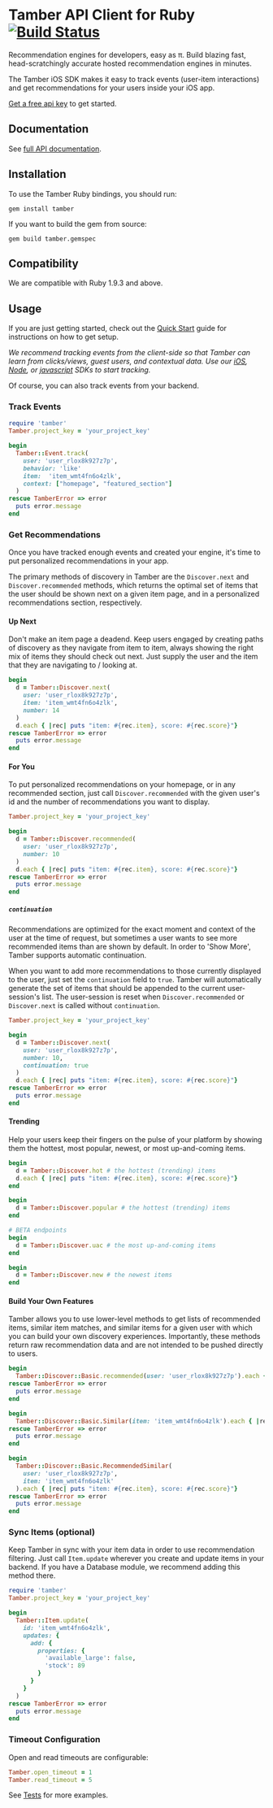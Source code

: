 # Tamber API Client for Ruby  [![Build Status](https://travis-ci.org/tamber/tamber-ruby.svg?branch=master)](https://travis-ci.org/tamber/tamber-ruby)

Recommendation engines for developers, easy as π. Build blazing fast, head-scratchingly accurate hosted recommendation engines in minutes.

The Tamber iOS SDK makes it easy to track events (user-item interactions) and get recommendations for your users inside your iOS app. 

[Get a free api key][homepage] to get started.

## Documentation

See [full API documentation][reference].

## Installation

To use the Tamber Ruby bindings, you should run:

```
gem install tamber
```

If you want to build the gem from source:

```
gem build tamber.gemspec
```

## Compatibility

We are compatible with Ruby 1.9.3 and above.


## Usage

If you are just getting started, check out the [Quick Start][quickstart] guide for instructions on how to get setup.

*We recommend tracking events from the client-side so that Tamber can learn from clicks/views, guest users, and contextual data. Use our [iOS][tamber-ios], [Node][tamber-node], or [javascript][tamber-js] SDKs to start tracking.* 

Of course, you can also track events from your backend.

### Track Events

```rb
require 'tamber'
Tamber.project_key = 'your_project_key'

begin
  Tamber::Event.track(
    user: 'user_rlox8k927z7p',
    behavior: 'like'
    item:  'item_wmt4fn6o4zlk',
    context: ["homepage", "featured_section"]
  )
rescue TamberError => error
  puts error.message
end
```


### Get Recommendations

Once you have tracked enough events and created your engine, it's time to put personalized recommendations in your app.

The primary methods of discovery in Tamber are the `Discover.next` and `Discover.recommended` methods, which returns the optimal set of items that the user should be shown next on a given item page, and in a personalized recommendations section, respectively.

#### Up Next

Don't make an item page a deadend. Keep users engaged by creating paths of discovery as they navigate from item to item, always showing the right mix of items they should check out next. Just supply the user and the item that they are navigating to / looking at.

```rb
begin
  d = Tamber::Discover.next(
    user: 'user_rlox8k927z7p',
    item: 'item_wmt4fn6o4zlk',
    number: 14
  )
  d.each { |rec| puts "item: #{rec.item}, score: #{rec.score}"}
rescue TamberError => error
  puts error.message
end
```

#### For You

To put personalized recommendations on your homepage, or in any recommended section, just call `Discover.recommended` with the given user's id and the number of recommendations you want to display.

```rb
Tamber.project_key = 'your_project_key'

begin
  d = Tamber::Discover.recommended(
    user: 'user_rlox8k927z7p',
    number: 10
  )
  d.each { |rec| puts "item: #{rec.item}, score: #{rec.score}"}
rescue TamberError => error
  puts error.message
end
```


##### `continuation`

Recommendations are optimized for the exact moment and context of the user at the time of request, but sometimes a user wants to see more recommended items than are shown by default. In order to 'Show More', Tamber supports automatic continuation. 

When you want to add more recommendations to those currently displayed to the user, just set the `continuation` field to `true`. Tamber will automatically generate the set of items that should be appended to the current user-session's list. The user-session is reset when `Discover.recommended` or `Discover.next` is called without `continuation`.

```rb
Tamber.project_key = 'your_project_key'

begin
  d = Tamber::Discover.next(
    user: 'user_rlox8k927z7p',
    number: 10,
    continuation: true
  )
  d.each { |rec| puts "item: #{rec.item}, score: #{rec.score}"}
rescue TamberError => error
  puts error.message
end
```


#### Trending

Help your users keep their fingers on the pulse of your platform by showing them the hottest, most popular, newest, or most up-and-coming items.

```rb
begin
  d = Tamber::Discover.hot # the hottest (trending) items
  d.each { |rec| puts "item: #{rec.item}, score: #{rec.score}"}
end

begin
  d = Tamber::Discover.popular # the hottest (trending) items
end

# BETA endpoints
begin
  d = Tamber::Discover.uac # the most up-and-coming items
end

begin
  d = Tamber::Discover.new # the newest items
end
```

#### Build Your Own Features

Tamber allows you to use lower-level methods to get lists of recommended items, similar item matches, and similar items for a given user with which you can build your own discovery experiences. Importantly, these methods return raw recommendation data and are not intended to be pushed directly to users.

```rb
begin
  Tamber::Discover::Basic.recommended(user: 'user_rlox8k927z7p').each { |rec| puts "item: #{rec.item}, score: #{rec.score}"}
rescue TamberError => error
  puts error.message
end

begin
  Tamber::Discover::Basic.Similar(item: 'item_wmt4fn6o4zlk').each { |rec| puts "item: #{rec.item}, score: #{rec.score}"}
rescue TamberError => error
  puts error.message
end

begin
  Tamber::Discover::Basic.RecommendedSimilar(
    user: 'user_rlox8k927z7p',
    item: 'item_wmt4fn6o4zlk'
  ).each { |rec| puts "item: #{rec.item}, score: #{rec.score}"}
rescue TamberError => error
  puts error.message
end
```

### Sync Items (optional)

Keep Tamber in sync with your item data in order to use recommendation filtering. Just call `Item.update` wherever you create and update items in your backend. If you have a Database module, we recommend adding this method there.

```rb
require 'tamber'
Tamber.project_key = 'your_project_key'

begin
  Tamber::Item.update(
    id: 'item_wmt4fn6o4zlk',
    updates: {
      add: {
        properties: {
          'available_large': false,
          'stock': 89
        }
      }
    }
  )
rescue TamberError => error
  puts error.message
end
```

### Timeout Configuration

Open and read timeouts are configurable:

```rb
Tamber.open_timeout = 1
Tamber.read_timeout = 5
```

See [Tests](https://github.com/tamber/tamber-ruby/tree/master/test) for more examples.

[homepage]: https://tamber.com
[quickstart]: https://tamber.com/docs/start/
[reference]: https://tamber.com/docs/api
[dashboard]: https://dashboard.tamber.com/
[tamber-ios]: https://github.com/tamber/tamber-ios
[tamber-node]: https://github.com/tamber/tamber-node
[tamber-js]: https://github.com/tamber/tamber.js

